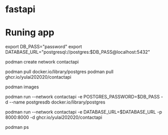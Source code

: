 # fastapi

# Runing app

export  DB_PASS="password"
export DATABASE_URL="postgresql://postgres:$DB_PASS@localhost:5432"

podman create network contactapi

podman pull docker.io/library/postgres
podman pull ghcr.io/yulai202020/contactapi

podman images

podman run --network contactapi -e POSTGRES_PASSWORD=$DB_PASS -d --name postgresdb docker.io/library/postgres

podman run --network contactapi -e DATABASE_URL=$DATABASE_URL -p 8000:8000 -d ghcr.io/yulai202020/contactapi 

podman ps
